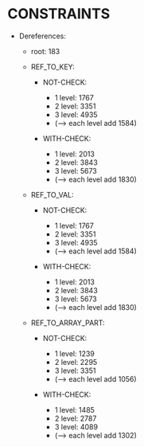 # CONSTRAINTS

- Dereferences:
    + root: 183
    + REF_TO_KEY:
        - NOT-CHECK: 
            + 1 level: 1767
            + 2 level: 3351
            + 3 level: 4935
            + (--> each level add 1584)

        - WITH-CHECK: 
            + 1 level: 2013
            + 2 level: 3843
            + 3 level: 5673
            + (--> each level add 1830)

    + REF_TO_VAL:
        - NOT-CHECK: 
            + 1 level: 1767
            + 2 level: 3351
            + 3 level: 4935
            + (--> each level add 1584)

        - WITH-CHECK: 
            + 1 level: 2013
            + 2 level: 3843
            + 3 level: 5673
            + (--> each level add 1830)

    + REF_TO_ARRAY_PART:
        - NOT-CHECK: 
            + 1 level: 1239
            + 2 level: 2295
            + 3 level: 3351
            + (--> each level add 1056)

        - WITH-CHECK: 
            + 1 level: 1485
            + 2 level: 2787
            + 3 level: 4089
            + (--> each level add 1302)